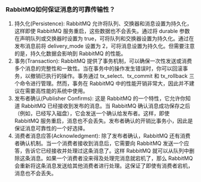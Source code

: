 ###  RabbitMQ如何保证消息的可靠传输性？

1. 持久化(Persistence): RabbitMQ 允许将队列、交换器和消息设置为持久化，这样即使 RabbitMQ 服务重启，这些数据也不会丢失。通过将 durable 参数在声明队列或交换器时设置为 true，可将队列和交换器设置为持久化。通过在发布消息前将 delivery_mode 设置为 2，可将消息设置为持久化。但需要注意的是，持久化数据会影响到 RabbitMQ 的性能。
2. 事务(Transaction): RabbitMQ 提供了事务机制，可以确保一次性发送或消费多个消息的完整性和一致性。当在事务中的操作发生错误时，你可以回滚事务，以撤销已执行的操作。事务通过 tx_select、tx_commit 和 tx_rollback 三个命令进行管理。然而，事务在 RabbitMQ 中的性能开销非常大，因此并不建议在需要高性能的系统中使用。
3. 发布者确认(Publisher Confirms): 这是 RabbitMQ 的一个特性，它允许你知道 RabbitMQ 已经接收到发布的消息。当 RabbitMQ 确认消息成功保存之后（例如，已经写入磁盘），它会发送一个确认给发布者。这样，即使 RabbitMQ 服务重启，消息也不会丢失。发布者确认的开销比事务小，因此是保证消息可靠性的一个好选择。
4. 消费者消息应答(Acknowledgment): 除了发布者确认，RabbitMQ 还有消费者确认机制。当一个消费者接收到消息后，它需要向 RabbitMQ 发送一个应答，告诉它已经接收并处理过这条消息了。这样 RabbitMQ 就可以从队列中删除这条消息。如果一个消费者没来得及处理完消息就宕机了，那么 RabbitMQ 会重新将这条消息发送给其他消费者进行处理。这保证了即使有消费者宕机，消息也不会丢失。
